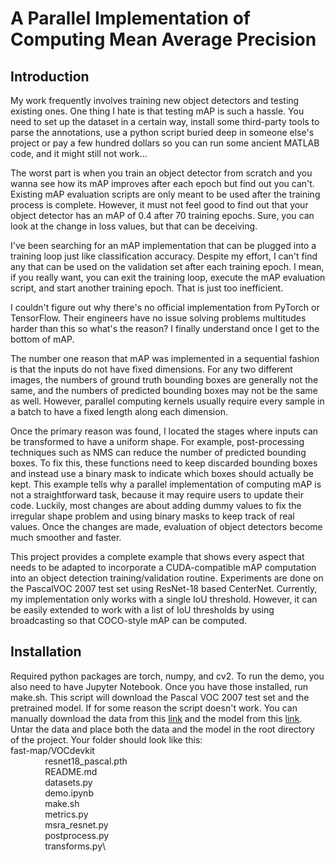# A Parallel Implementation of Computing Mean Average Precision
## Introduction
My work frequently involves training new object detectors and testing existing ones. One thing I hate is that testing mAP is such a hassle. You need to set up the dataset in a certain way, install some third-party tools to parse the annotations, use a python script buried deep in someone else's project or pay a few hundred dollars so you can run some ancient MATLAB code, and it might still not work...

The worst part is when you train an object detector from scratch and you wanna see how its mAP improves after each epoch but find out you can't. Existing mAP evaluation scripts are only meant to be used after the training process is complete. However, it must not feel good to find out that your object detector has an mAP of 0.4 after 70 training epochs. Sure, you can look at the change in loss values, but that can be deceiving.

I've been searching for an mAP implementation that can be plugged into a training loop just like classification accuracy. Despite my effort, I can't find any that can be used on the validation set after each training epoch. I mean, if you really want, you can exit the training loop, execute the mAP evaluation script, and start another training epoch. That is just too inefficient.

I couldn't figure out why there's no official implementation from PyTorch or TensorFlow. Their engineers have no issue solving problems multitudes harder than this so what's the reason? I finally understand once I get to the bottom of mAP.

The number one reason that mAP was implemented in a sequential fashion is that the inputs do not have fixed dimensions. For any two different images, the numbers of ground truth bounding boxes are generally not the same, and the numbers of predicted bounding boxes may not be the same as well. However, parallel computing kernels usually require every sample in a batch to have a fixed length along each dimension.

Once the primary reason was found, I located the stages where inputs can be transformed to have a uniform shape. For example, post-processing techniques such as NMS can reduce the number of predicted bounding boxes. To fix this, these functions need to keep discarded bounding boxes and instead use a binary mask to indicate which boxes should actually be kept. This example tells why a parallel implementation of computing mAP is not a straightforward task, because it may require users to update their code. Luckily, most changes are about adding dummy values to fix the irregular shape problem and using binary masks to keep track of real values. Once the changes are made, evaluation of object detectors become much smoother and faster.

This project provides a complete example that shows every aspect that needs to be adapted to incorporate a CUDA-compatible mAP computation into an object detection training/validation routine. Experiments are done on the PascalVOC 2007 test set using ResNet-18 based CenterNet. Currently, my implementation only works with a single IoU threshold. However, it can be easily extended to work with a list of IoU thresholds by using broadcasting so that COCO-style mAP can be computed.

## Installation
Required python packages are torch, numpy, and cv2. To run the demo, you also need to have Jupyter Notebook. Once you have those installed, run make.sh. This script will download the Pascal VOC 2007 test set and the pretrained model. If for some reason the script doesn't work. You can manually download the data from this [link](http://host.robots.ox.ac.uk/pascal/VOC/voc2007/VOCtest_06-Nov-2007.tar) and the model from this [link](https://drive.google.com/file/d/1ZGyOpyN0ho64pEUZxAsMskK3zprNOAFg/view?usp=sharing). Untar the data and place both the data and the model in the root directory of the project. Your folder should look like this:\
fast-map/VOCdevkit\
&nbsp;&nbsp;&nbsp;&nbsp;&nbsp;&nbsp;&nbsp;&nbsp;&nbsp;&nbsp;&nbsp;&nbsp;&nbsp;&nbsp;resnet18_pascal.pth\
&nbsp;&nbsp;&nbsp;&nbsp;&nbsp;&nbsp;&nbsp;&nbsp;&nbsp;&nbsp;&nbsp;&nbsp;&nbsp;&nbsp;README.md\
&nbsp;&nbsp;&nbsp;&nbsp;&nbsp;&nbsp;&nbsp;&nbsp;&nbsp;&nbsp;&nbsp;&nbsp;&nbsp;&nbsp;datasets.py\
&nbsp;&nbsp;&nbsp;&nbsp;&nbsp;&nbsp;&nbsp;&nbsp;&nbsp;&nbsp;&nbsp;&nbsp;&nbsp;&nbsp;demo.ipynb\
&nbsp;&nbsp;&nbsp;&nbsp;&nbsp;&nbsp;&nbsp;&nbsp;&nbsp;&nbsp;&nbsp;&nbsp;&nbsp;&nbsp;make.sh\
&nbsp;&nbsp;&nbsp;&nbsp;&nbsp;&nbsp;&nbsp;&nbsp;&nbsp;&nbsp;&nbsp;&nbsp;&nbsp;&nbsp;metrics.py\
&nbsp;&nbsp;&nbsp;&nbsp;&nbsp;&nbsp;&nbsp;&nbsp;&nbsp;&nbsp;&nbsp;&nbsp;&nbsp;&nbsp;msra_resnet.py\
&nbsp;&nbsp;&nbsp;&nbsp;&nbsp;&nbsp;&nbsp;&nbsp;&nbsp;&nbsp;&nbsp;&nbsp;&nbsp;&nbsp;postprocess.py\
&nbsp;&nbsp;&nbsp;&nbsp;&nbsp;&nbsp;&nbsp;&nbsp;&nbsp;&nbsp;&nbsp;&nbsp;&nbsp;&nbsp;transforms.py\
